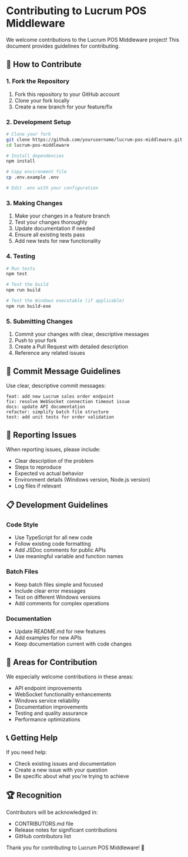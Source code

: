 # Contributing to Lucrum POS Middleware

We welcome contributions to the Lucrum POS Middleware project! This document provides guidelines for contributing.

## 🚀 How to Contribute

### 1. Fork the Repository
1. Fork this repository to your GitHub account
2. Clone your fork locally
3. Create a new branch for your feature/fix

### 2. Development Setup
```bash
# Clone your fork
git clone https://github.com/yourusername/lucrum-pos-middleware.git
cd lucrum-pos-middleware

# Install dependencies
npm install

# Copy environment file
cp .env.example .env

# Edit .env with your configuration
```

### 3. Making Changes
1. Make your changes in a feature branch
2. Test your changes thoroughly
3. Update documentation if needed
4. Ensure all existing tests pass
5. Add new tests for new functionality

### 4. Testing
```bash
# Run tests
npm test

# Test the build
npm run build

# Test the Windows executable (if applicable)
npm run build-exe
```

### 5. Submitting Changes
1. Commit your changes with clear, descriptive messages
2. Push to your fork
3. Create a Pull Request with detailed description
4. Reference any related issues

## 📝 Commit Message Guidelines

Use clear, descriptive commit messages:
```
feat: add new Lucrum sales order endpoint
fix: resolve WebSocket connection timeout issue
docs: update API documentation
refactor: simplify batch file structure
test: add unit tests for order validation
```

## 🐛 Reporting Issues

When reporting issues, please include:
- Clear description of the problem
- Steps to reproduce
- Expected vs actual behavior
- Environment details (Windows version, Node.js version)
- Log files if relevant

## 📋 Development Guidelines

### Code Style
- Use TypeScript for all new code
- Follow existing code formatting
- Add JSDoc comments for public APIs
- Use meaningful variable and function names

### Batch Files
- Keep batch files simple and focused
- Include clear error messages
- Test on different Windows versions
- Add comments for complex operations

### Documentation
- Update README.md for new features
- Add examples for new APIs
- Keep documentation current with code changes

## 🎯 Areas for Contribution

We especially welcome contributions in these areas:
- API endpoint improvements
- WebSocket functionality enhancements
- Windows service reliability
- Documentation improvements
- Testing and quality assurance
- Performance optimizations

## 📞 Getting Help

If you need help:
- Check existing issues and documentation
- Create a new issue with your question
- Be specific about what you're trying to achieve

## 🏆 Recognition

Contributors will be acknowledged in:
- CONTRIBUTORS.md file
- Release notes for significant contributions
- GitHub contributors list

Thank you for contributing to Lucrum POS Middleware! 🎉